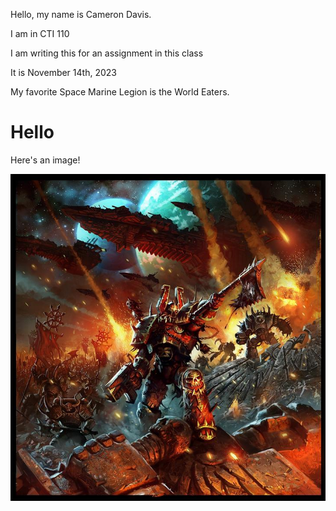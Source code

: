 Hello, my name is Cameron Davis.

I am in CTI 110

I am writing this for an assignment in this class

It is November 14th, 2023

My favorite Space Marine Legion is the World Eaters.

<h1> Hello </h1>
<p> Here's an image! </p>
<img src = "Khorne.jpg"></img>
